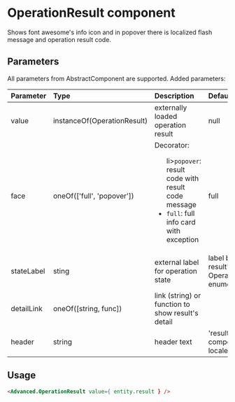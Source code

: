 # OperationResult component

Shows font awesome's info icon and in popover there is localized flash message and operation result code.

## Parameters

All parameters from AbstractComponent are supported. Added parameters:

| Parameter | Type | Description | Default  |
| --- | :--- | :--- | :--- |
| value | instanceOf(OperationResult) | externally loaded operation result | null |
| face | oneOf(['full', 'popover'])  |  Decorator: <ul>li>`popover`: result code with result code message</li><li>`full`: full info card with exception</li></ul>  |  full |
| stateLabel | sting | external label for operation state | label by result's OperationState enumeration  |
| detailLink | oneOf([string, func]) | link (string) or function to show result's detail |  |
| header | string| header text | 'result.header' component locale | |

## Usage

```html
<Advanced.OperationResult value={ entity.result } />
```
